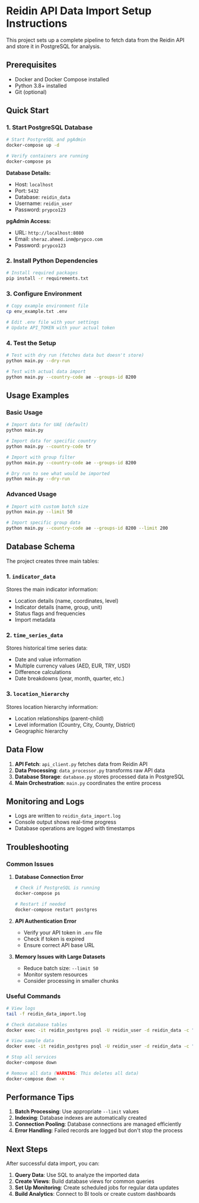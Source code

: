 # Reidin API Data Import Setup Instructions

This project sets up a complete pipeline to fetch data from the Reidin API and store it in PostgreSQL for analysis.

## Prerequisites

- Docker and Docker Compose installed
- Python 3.8+ installed
- Git (optional)

## Quick Start

### 1. Start PostgreSQL Database

```bash
# Start PostgreSQL and pgAdmin
docker-compose up -d

# Verify containers are running
docker-compose ps
```

**Database Details:**
- Host: `localhost`
- Port: `5432`
- Database: `reidin_data`
- Username: `reidin_user`
- Password: `prypco123`

**pgAdmin Access:**
- URL: `http://localhost:8080`
- Email: `sheraz.ahmed.inm@prypco.com`
- Password: `prypco123`

### 2. Install Python Dependencies

```bash
# Install required packages
pip install -r requirements.txt
```

### 3. Configure Environment

```bash
# Copy example environment file
cp env_example.txt .env

# Edit .env file with your settings
# Update API_TOKEN with your actual token
```

### 4. Test the Setup

```bash
# Test with dry run (fetches data but doesn't store)
python main.py --dry-run

# Test with actual data import
python main.py --country-code ae --groups-id 8200
```

## Usage Examples

### Basic Usage

```bash
# Import data for UAE (default)
python main.py

# Import data for specific country
python main.py --country-code tr

# Import with group filter
python main.py --country-code ae --groups-id 8200

# Dry run to see what would be imported
python main.py --dry-run
```

### Advanced Usage

```bash
# Import with custom batch size
python main.py --limit 50

# Import specific group data
python main.py --country-code ae --groups-id 8200 --limit 200
```

## Database Schema

The project creates three main tables:

### 1. `indicator_data`
Stores the main indicator information:
- Location details (name, coordinates, level)
- Indicator details (name, group, unit)
- Status flags and frequencies
- Import metadata

### 2. `time_series_data`
Stores historical time series data:
- Date and value information
- Multiple currency values (AED, EUR, TRY, USD)
- Difference calculations
- Date breakdowns (year, month, quarter, etc.)

### 3. `location_hierarchy`
Stores location hierarchy information:
- Location relationships (parent-child)
- Level information (Country, City, County, District)
- Geographic hierarchy

## Data Flow

1. **API Fetch**: `api_client.py` fetches data from Reidin API
2. **Data Processing**: `data_processor.py` transforms raw API data
3. **Database Storage**: `database.py` stores processed data in PostgreSQL
4. **Main Orchestration**: `main.py` coordinates the entire process

## Monitoring and Logs

- Logs are written to `reidin_data_import.log`
- Console output shows real-time progress
- Database operations are logged with timestamps

## Troubleshooting

### Common Issues

1. **Database Connection Error**
   ```bash
   # Check if PostgreSQL is running
   docker-compose ps
   
   # Restart if needed
   docker-compose restart postgres
   ```

2. **API Authentication Error**
   - Verify your API token in `.env` file
   - Check if token is expired
   - Ensure correct API base URL

3. **Memory Issues with Large Datasets**
   - Reduce batch size: `--limit 50`
   - Monitor system resources
   - Consider processing in smaller chunks

### Useful Commands

```bash
# View logs
tail -f reidin_data_import.log

# Check database tables
docker exec -it reidin_postgres psql -U reidin_user -d reidin_data -c "\dt"

# View sample data
docker exec -it reidin_postgres psql -U reidin_user -d reidin_data -c "SELECT * FROM indicator_data LIMIT 5;"

# Stop all services
docker-compose down

# Remove all data (WARNING: This deletes all data)
docker-compose down -v
```

## Performance Tips

1. **Batch Processing**: Use appropriate `--limit` values
2. **Indexing**: Database indexes are automatically created
3. **Connection Pooling**: Database connections are managed efficiently
4. **Error Handling**: Failed records are logged but don't stop the process

## Next Steps

After successful data import, you can:

1. **Query Data**: Use SQL to analyze the imported data
2. **Create Views**: Build database views for common queries
3. **Set Up Monitoring**: Create scheduled jobs for regular data updates
4. **Build Analytics**: Connect to BI tools or create custom dashboards
